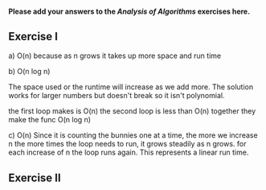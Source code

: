 #### Please add your answers to the ***Analysis of  Algorithms*** exercises here.

## Exercise I

a) O(n) because as n grows it takes up more space and run time


b) O(n log n) 

The space used or the runtime will increase as we add more. The solution works for larger numbers but doesn't break so it isn't polynomial.

the first loop makes is O(n)
the second loop is less than O(n)
together they make the func O(n log n)


c) O(n)
Since it is counting the bunnies one at a time, the more we increase n the more times the loop needs to run, it grows steadily as n grows. for each increase of n the loop runs again. This represents a linear run time.

## Exercise II


